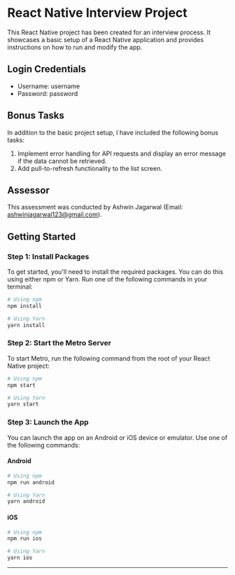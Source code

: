 
# React Native Interview Project

This React Native project has been created for an interview process. It showcases a basic setup of a React Native application and provides instructions on how to run and modify the app.

## Login Credentials

- Username: username
- Password: password

## Bonus Tasks

In addition to the basic project setup, I have included the following bonus tasks:

1. Implement error handling for API requests and display an error message if the data cannot be retrieved.
2. Add pull-to-refresh functionality to the list screen.

## Assessor

This assessment was conducted by Ashwin Jagarwal (Email: ashwinjagarwal123@gmail.com).

## Getting Started

### Step 1: Install Packages

To get started, you'll need to install the required packages. You can do this using either npm or Yarn. Run one of the following commands in your terminal:

```bash
# Using npm
npm install

# Using Yarn
yarn install
```

### Step 2: Start the Metro Server

To start Metro, run the following command from the root of your React Native project:

```bash
# Using npm
npm start

# Using Yarn
yarn start
```

### Step 3: Launch the App

You can launch the app on an Android or iOS device or emulator. Use one of the following commands:

#### Android

```bash
# Using npm
npm run android

# Using Yarn
yarn android
```

#### iOS

```bash
# Using npm
npm run ios

# Using Yarn
yarn ios
```

---

